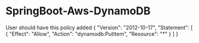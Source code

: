 # SpringBoot-Aws-DynamoDB
User should have this policy added
{
    "Version": "2012-10-17",
    "Statement": [
        {
            "Effect": "Allow",
            "Action": "dynamodb:PutItem",
            "Resource": "*"
        }
        ]
}
